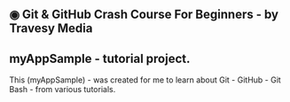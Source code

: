 ◉ Git & GitHub Crash Course For Beginners - by Travesy Media
---------------------------------------------------------------------
myAppSample - tutorial project.
---------------------------------------------------------------------

This (myAppSample) - was created for me to learn about Git - GitHub - 
Git Bash - from various tutorials.


